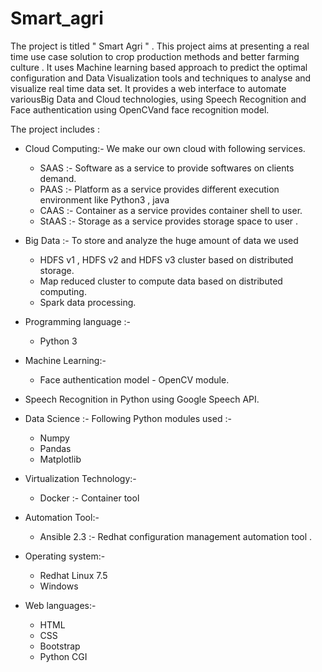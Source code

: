 # Smart_agri
The project is titled " Smart Agri " . This project aims at presenting a real time use case solution to crop production methods and better farming culture . It uses Machine learning based approach to predict the optimal configuration and Data Visualization tools and techniques to analyse and visualize real time data set. It provides a web interface to automate variousBig Data and Cloud technologies, using Speech Recognition and Face authentication using OpenCVand face recognition model.

The project includes :

-  Cloud Computing:- We make our own cloud with following services.
     - SAAS :- Software as a service to provide softwares on clients demand.
     - PAAS :- Platform as a service provides different execution environment like Python3 , java
     - CAAS :- Container as a service provides container shell to user.
     - StAAS :- Storage as a service provides storage space to user .

- Big Data :- To store and analyze the huge amount of data we used 
   - HDFS v1 , HDFS v2 and HDFS v3 cluster based on distributed storage.
   - Map reduced cluster to compute data based on distributed computing.
  - Spark data processing.

- Programming language :-
   - Python 3

- Machine Learning:-
   - Face authentication model - OpenCV module.

- Speech Recognition in Python using Google Speech API.

- Data Science :-
   Following Python modules used :-
    - Numpy
    - Pandas
    - Matplotlib

- Virtualization Technology:-
    - Docker :- Container tool

- Automation Tool:-
   - Ansible 2.3 :- Redhat configuration management automation tool .

- Operating system:-
   - Redhat Linux 7.5
   - Windows

- Web languages:- 
    - HTML
    - CSS
    - Bootstrap
    - Python CGI

